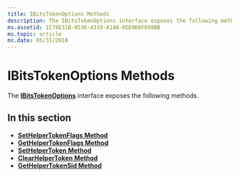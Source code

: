 ```yaml
---
title: IBitsTokenOptions Methods
description: The IBitsTokenOptions interface exposes the following methods.
ms.assetid: 1C78E31B-0536-4319-A148-8ED9D0F698BB
ms.topic: article
ms.date: 05/31/2018
---
```


# IBitsTokenOptions Methods

The [**IBitsTokenOptions**](/windows/desktop/api/Bits4_0/nn-bits4_0-ibitstokenoptions) interface exposes the following methods.

## In this section

-   [**SetHelperTokenFlags Method**](/windows/desktop/api/Bits4_0/nf-bits4_0-ibitstokenoptions-sethelpertokenflags)
-   [**GetHelperTokenFlags Method**](/windows/desktop/api/Bits4_0/nf-bits4_0-ibitstokenoptions-gethelpertokenflags)
-   [**SetHelperToken Method**](/windows/desktop/api/Bits4_0/nf-bits4_0-ibitstokenoptions-sethelpertoken)
-   [**ClearHelperToken Method**](/windows/desktop/api/Bits4_0/nf-bits4_0-ibitstokenoptions-clearhelpertoken)
-   [**GetHelperTokenSid Method**](/windows/desktop/api/Bits4_0/nf-bits4_0-ibitstokenoptions-gethelpertokensid)

 

 




